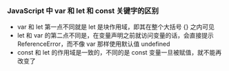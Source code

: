 ### JavaScript 中 var 和 let 和 const 关键字的区别

- var 和 let 第一点不同就是 let 是块作用域，即其在整个大括号 {} 之内可见
- let 和 var 的第二点不同是，在变量声明之前就访问变量的话，会直接提示 ReferenceError，而不像 var 那样使用默认值 undefined
- const 和 let 的作用域是一致的，不同的是 const 变量一旦被赋值，就不能再改变了